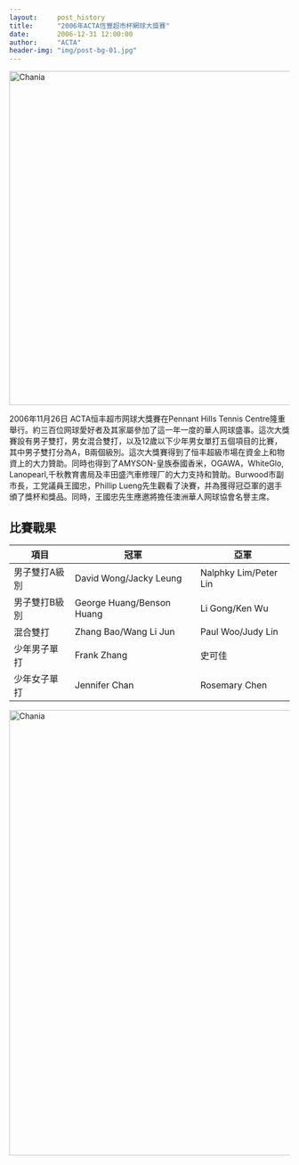 ```yaml
---
layout:     post_history
title:      "2006年ACTA恆豐超市杯網球大獎賽"
date:       2006-12-31 12:00:00
author:     "ACTA"
header-img: "img/post-bg-01.jpg"
---
```

<div class="container">
    <img class="img-responsive" src="{{ site.baseurl }}/img/2006-poster.jpg" alt="Chania" width="600" />
</div>
<p>2006年11月26日 ACTA恒丰超市网球大獎賽在Pennant Hills Tennis Centre隆重舉行。約三百位网球愛好者及其家屬參加了這一年一度的華人网球盛事。這次大獎賽設有男子雙打，男女混合雙打，以及12歲以下少年男女單打五個項目的比賽，其中男子雙打分為A，B兩個級別。這次大獎賽得到了恒丰超級市場在資金上和物資上的大力贊助。同時也得到了AMYSON-皇族泰國香米，OGAWA，WhiteGlo, Lanopearl,千秋教育書局及丰田盛汽車修理厂的大力支持和贊助。Burwood市副市長，工党議員王國忠，Phillip Lueng先生觀看了決賽，并為獲得冠亞軍的選手頒了獎杯和獎品。同時，王國忠先生應邀將擔任澳洲華人网球協會名譽主席。</p>
<div class="container">
    <h2>比賽戰果</h2>
    <table class="table">
        <thead>
            <tr>
                <th>項目</th>
                <th>冠軍</th>
                <th>亞軍</th>
            </tr>
        </thead>
        <tbody>
            <tr>
                <td>男子雙打A級別</td>
                <td>David Wong/Jacky Leung</td>
                <td>Nalphky Lim/Peter Lin</td>
            </tr>
            <tr>
                <td>男子雙打B級別</td>
                <td>George Huang/Benson Huang</td>
                <td>Li Gong/Ken Wu</td>
            </tr>
            <tr>
                <td>混合雙打</td>
                <td>Zhang Bao/Wang Li Jun</td>
                <td>Paul Woo/Judy Lin</td>
            </tr>
            <tr>
                <td>少年男子單打</td>
                <td>Frank Zhang</td>
                <td>史可佳</td>
            </tr>
            <tr>
                <td>少年女子單打</td>
                <td>Jennifer Chan</td>
                <td>Rosemary Chen</td>
            </tr>
        </tbody>
    </table>
    <img class="img-responsive" src="{{ site.baseurl }}/img/2006-photo.jpg" alt="Chania" width="800" />
</div>
